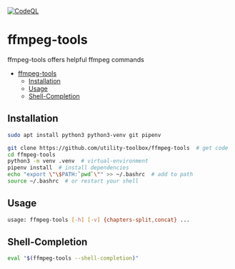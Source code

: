 [![CodeQL](https://github.com/utility-toolbox/ffmpeg-tools/actions/workflows/github-code-scanning/codeql/badge.svg)](https://github.com/utility-toolbox/ffmpeg-tools/actions/workflows/github-code-scanning/codeql)

# ffmpeg-tools
ffmpeg-tools offers helpful ffmpeg commands

<!-- TOC -->
* [ffmpeg-tools](#ffmpeg-tools)
  * [Installation](#installation)
  * [Usage](#usage)
  * [Shell-Completion](#shell-completion)
<!-- TOC -->

## Installation

```bash
sudo apt install python3 python3-venv git pipenv
```

```bash
git clone https://github.com/utility-toolbox/ffmpeg-tools  # get code
cd ffmpeg-tools
python3 -m venv .venv  # virtual-environment
pipenv install  # install dependencies
echo "export \"\$PATH:`pwd`\"" >> ~/.bashrc  # add to path
source ~/.bashrc  # or restart your shell
```

## Usage

```bash
usage: ffmpeg-tools [-h] [-v] {chapters-split,concat} ...
```

## Shell-Completion

```bash
eval "$(ffmpeg-tools --shell-completion)"
```
